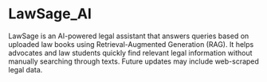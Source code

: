 # LawSage_AI
LawSage is an AI-powered legal assistant that answers queries based on uploaded law books using Retrieval-Augmented Generation (RAG). It helps advocates and law students quickly find relevant legal information without manually searching through texts. Future updates may include web-scraped legal data. 
